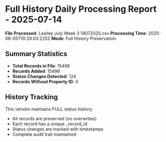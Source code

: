 # Full History Daily Processing Report - 2025-07-14

**File Processed**: Lawley July Week 3 14072025.csv
**Processing Time**: 2025-08-05T10:29:03.225Z
**Mode**: Full History Preservation

## Summary Statistics

- **Total Records in File**: 15496
- **Records Added**: 15496
- **Status Changes Detected**: 124
- **Records Without Property ID**: 0

## History Tracking

This version maintains FULL status history:
- All records are preserved (no overwrites)
- Each record has a unique _record_id
- Status changes are tracked with timestamps
- Complete audit trail maintained
